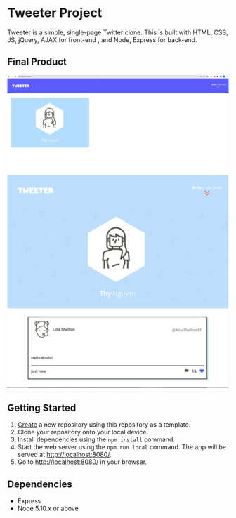 # Tweeter Project

Tweeter is a simple, single-page Twitter clone. This is built with HTML, CSS, JS, jQuery, AJAX for front-end , and Node, Express for back-end.

## Final Product

!["Gif to demo the features of Tweeter"](https://github.com/teedrm/tweeter/blob/master/docs/tweet-demo.gif)
!["Screenshot of Tweeter on a smaller screen"](https://github.com/teedrm/tweeter/blob/master/docs/small-screen-view.png)

## Getting Started

1. [Create](https://docs.github.com/en/repositories/creating-and-managing-repositories/creating-a-repository-from-a-template) a new repository using this repository as a template.
2. Clone your repository onto your local device.
3. Install dependencies using the `npm install` command.
3. Start the web server using the `npm run local` command. The app will be served at <http://localhost:8080/>.
4. Go to <http://localhost:8080/> in your browser.

## Dependencies

- Express
- Node 5.10.x or above
